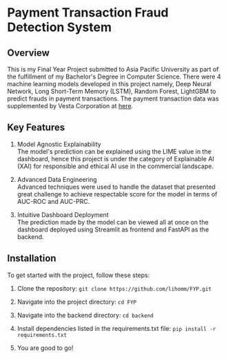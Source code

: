 # Payment Transaction Fraud Detection System
## Overview
This is my Final Year Project submitted to Asia Pacific University as part of the fulfillment of my Bachelor's Degree in Computer Science. There were 4 machine learning models developed in this project namely, Deep Neural Network, Long Short-Term Memory (LSTM), Random Forest, LightGBM to predict frauds in payment transactions. The payment transaction data was supplemented by Vesta Corporation at [here](https://www.kaggle.com/competitions/ieee-fraud-detection/data).

## Key Features
1) Model Agnostic Explainability  
The model's prediction can be explained using the LIME value in the dashboard, hence this project is under the category of Explainable AI (XAI) for responsible and ethical AI use in the commercial landscape.

2) Advanced Data Engineering  
Advanced techniques were used to handle the dataset that presented great challenge to achieve respectable score for the model in terms of AUC-ROC and AUC-PRC.

3) Intuitive Dashboard Deployment  
The prediction made by the model can be viewed all at once on the dashboard deployed using Streamlit as frontend and FastAPI as the backend.

## Installation
To get started with the project, follow these steps:

1) Clone the repository:
```git clone https://github.com/lihomm/FYP.git```

2) Navigate into the project directory:
```cd FYP```

3) Navigate into the backend directory:
```cd backend```
   
3) Install dependencies listed in the requirements.txt file:
```pip install -r requirements.txt```

4) You are good to go!
